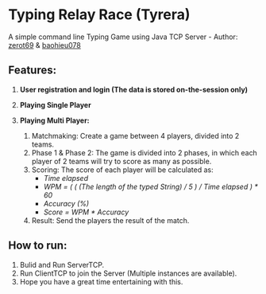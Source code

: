 # Typing Relay Race (Tyrera)
A simple command line Typing Game using Java TCP Server - Author: [zerot69](http://github.com/zerot69) & [baohieu078](http://github.com/baohieu078)

## Features:

1. **User registration and login (The data is stored on-the-session only)**
2. **Playing Single Player**
3. **Playing Multi Player:**

   1. Matchmaking: Create a game between 4 players, divided into 2 teams.
   2. Phase 1 & Phase 2: The game is divided into 2 phases, in which each player of 2 teams will try to score as many as possible.
   3. Scoring: The score of each player will be calculated as:
       - *Time elapsed*
       - *WPM = ( ( (The length of the typed String) / 5 ) / Time elapsed ) * 60*
       - *Accuracy (%)*
       - *Score = WPM * Accuracy*
   4. Result: Send the players the result of the match.
   
## How to run:
1. Bulid and Run ServerTCP.
2. Run ClientTCP to join the Server (Multiple instances are available).
3. Hope you have a great time entertaining with this.
